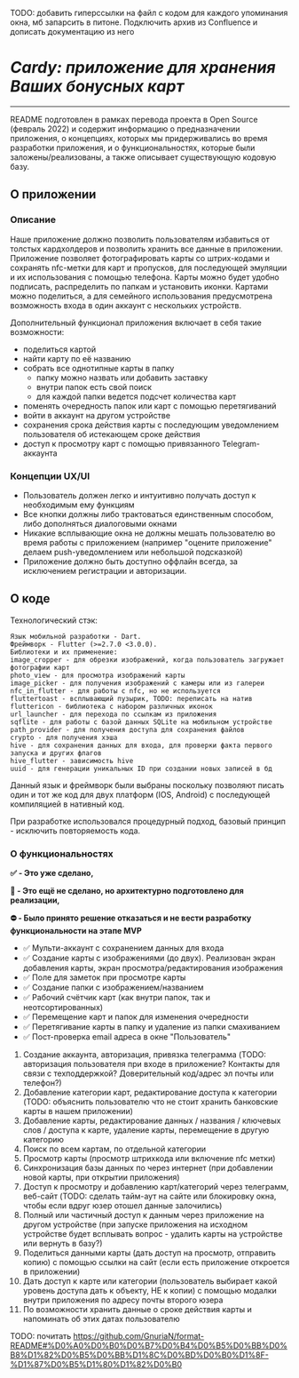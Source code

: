 TODO: добавить гиперссылки на файл с кодом для каждого упоминания окна, мб запарсить в питоне. Подключить архив из Confluence и дописать документацию из него
# _Cardy: приложение для хранения Ваших бонусных карт_
____

README подготовлен в рамках перевода проекта в Open Source (февраль 2022) и содержит информацию о предназначении приложения, о концепциях, которых мы придерживались во время разработки приложения, и о функциональностях, которые были заложены/реализованы, а также описывает существующую кодовую базу.

## О приложении
### Описание

Наше приложение должно позволить пользователям избавиться от толстых кардхолдеров и позволить хранить все данные в приложении. Приложение позволяет фотографировать карты со штрих-кодами и сохранять nfc-метки для карт и пропусков, для последующей эмуляции и их использования с помощью телефона. Карты можно будет удобно подписать, распределить по папкам и установить иконки. Картами можно поделиться, а для семейного использования предусмотрена возможность входа в один аккаунт с нескольких устройств.

Дополнительный функционал приложения включает в себя такие возможности:
- поделиться картой
- найти карту по её названию
- собрать все однотипные карты в папку
    - папку можно назвать или добавить заставку
    - внутри папок есть свой поиск
    - для каждой папки ведется подсчет количества карт
- поменять очередность папок или карт с помощью перетягиваний
- войти в аккаунт на другом устройстве
- сохранения срока действия карты с последующим уведомлением пользователя об истекающем сроке действия
- доступ к просмотру карт с помощью привязанного Telegram-аккаунта
### Концепции UX/UI

- Пользователь должен легко и интуитивно получать доступ к необходимым ему функциям
- Все кнопки должны либо трактоваться единственным способом, либо дополняться диалоговыми окнами
- Никакие всплывающие окна не должны мешать пользователю во время работы с приложением (например "оцените приложение" делаем push-уведомлением или небольшой подсказкой)
- Приложение должно быть доступно оффлайн всегда, за исключением регистрации и авторизации.


## О коде

Технологический стэк:
```
Язык мобильной разработки - Dart.
Фреймворк - Flutter (>=2.7.0 <3.0.0).
Библиотеки и их применение:
image_cropper - для обрезки изображений, когда пользователь загружает фотографии карт
photo_view - для просмотра изображений карты
image_picker - для получения изображений с камеры или из галереи
nfc_in_flutter - для работы с nfc, но не используется
fluttertoast - всплывающий пузырик, TODO: переписать на натив
fluttericon - библиотека с набором различных иконок
url_launcher - для перехода по ссылкам из приложения
sqflite - для работы с базой данных SQLite на мобильном устройстве
path_provider - для получения доступа для сохранения файлов
crypto - для получения хэша
hive - для сохранения данных для входа, для проверки факта первого запуска и других флагов
hive_flutter - зависимость hive
uuid - для генерации уникальных ID при создании новых записей в бд
```
Данный язык и фреймворк были выбраны поскольку позволяют писать один и тот же код для двух платформ (IOS, Android) с последующей компиляцией в нативный код.

При разработке использовался процедурный подход, базовый принцип - исключить повторяемость кода.
### О функциональностях
__:white_check_mark: - Это уже сделано,__ 

__:white_square_button: - Это ещё не сделано, но архитектурно подготовлено для реализации,__

__:no_entry: - Было принято решение отказаться и не вести разработку функциональности на этапе MVP__

- :white_check_mark: Мульти-аккаунт с сохранением данных для входа
- :white_check_mark: Создание карты с изображениями (до двух). Реализован экран добавления карты, экран просмотра/редактирования изображения
- :white_check_mark: Поле для заметок при просмотре карты
- :white_check_mark: Создание папки с изображением/названием
- :white_check_mark: Рабочий счётчик карт (как внутри папок, так и неотсортированных)
- :white_check_mark: Перемещение карт и папок для изменения очередности
- :white_check_mark: Перетягивание карты в папку и удаление из папки смахиванием
- :white_check_mark: Пост-проверка email адреса в окне "Пользователь"






















1) Создание аккаунта, авторизация, привязка телеграмма (TODO: авторизация пользователя при входе в приложение? Контакты для связи с техподдержкой? Доверительный код/адрес эл почты или телефон?)
2) Добавление категории карт, редактирование доступа к категории (TODO: объяснить пользователю что не стоит хранить банковские карты в нашем приложении)
3) Добавление карты, редактирование данных / названия / ключевых слов / доступа к карте, удаление карты, перемещение в другую категорию
4) Поиск по всем картам, по отдельной категории
5) Просмотр карты (просмотр штрихкода или включение nfc метки)
6) Синхронизация базы данных по через интернет (при добавлении новой карты, при открытии приложения)
7) Доступ к просмотру и добавлению карт/категорий через телеграмм, веб-сайт (TODO: сделать тайм-аут на сайте или блокировку окна, чтобы если вдруг юзер отошел данные залочились)
8) Полный или частичный доступ к данным через приложение на другом устройстве (при запуске приложения на исходном устройстве будет всплывать вопрос - удалить карты на устройстве или вернуть в базу?)
9) Поделиться данными карты (дать доступ на просмотр, отправить копию) с помощью ссылки на сайт (если есть приложение откроется в приложении)
10) Дать доступ к карте или категории (пользователь выбирает какой уровень доступа дать к объекту, НЕ к копии) с помощью модалки внутри приложения по адресу почты второго юзера
11) По возможности хранить данные о сроке действия карты и напоминать об этих датах пользователю

TODO: почитать https://github.com/GnuriaN/format-README#%D0%A0%D0%B0%D0%B7%D0%B4%D0%B5%D0%BB%D0%B8%D1%82%D0%B5%D0%BB%D1%8C%D0%BD%D0%B0%D1%8F-%D1%87%D0%B5%D1%80%D1%82%D0%B0
